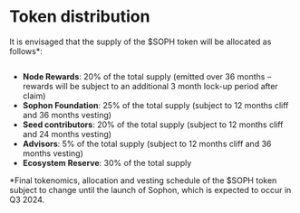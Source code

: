 # Token distribution

It is envisaged that the supply of the $SOPH token will be allocated as follows\*:

<figure><img src="../.gitbook/assets/Scherm­afbeelding 2024-04-22 om 10.24.57.png" alt=""><figcaption></figcaption></figure>

* **Node Rewards**: 20% of the total supply (emitted over 36 months – rewards will be subject to an additional 3 month lock-up period after claim)&#x20;
* **Sophon Foundation**: 25% of the total supply (subject to 12 months cliff and 36 months vesting)
* **Seed contributors**: 20% of the total supply (subject to 12 months cliff and 24 months vesting)
* **Advisors**: 5% of the total supply (subject to 12 months cliff and 36 months vesting)
* **Ecosystem Reserve**: 30% of the total supply

\*Final tokenomics, allocation and vesting schedule of the $SOPH token subject to change until  the launch of Sophon, which is expected to occur in Q3 2024.
